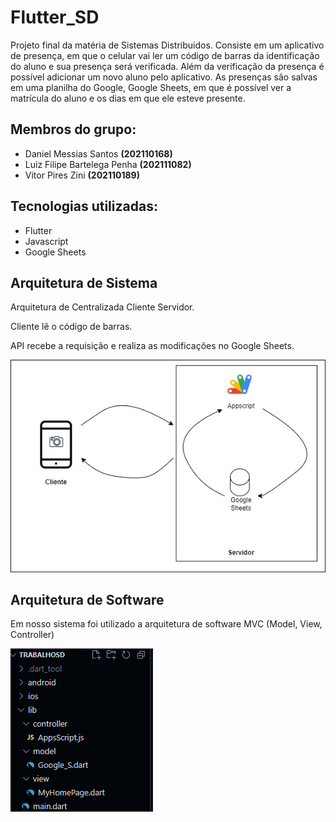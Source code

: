 # Flutter_SD
Projeto final da matéria de Sistemas Distribuidos.
Consiste em um aplicativo de presença, em que o celular vai ler um código de barras da identificação do aluno e sua presença será verificada. Além da verificação da presença é possível adicionar um novo aluno pelo aplicativo. As presenças são salvas em uma planilha do Google, Google Sheets, em que é possível ver a matrícula do aluno e os dias em que ele esteve presente.

## Membros do grupo:
- Daniel Messias Santos **(202110168)**
- Luiz Filipe Bartelega Penha **(202111082)**
- Vitor Pires Zini **(202110189)**

## Tecnologias utilizadas:
- Flutter
- Javascript
- Google Sheets

## Arquitetura de Sistema
  Arquitetura de Centralizada Cliente Servidor.

  Cliente lê o código de barras.

  API recebe a requisição e realiza as modificações no Google Sheets.
  
  ![Arquitetura de sistema](imagens-readme/arquiteturaSistemas.jpg)

## Arquitetura de Software
  Em nosso sistema foi utilizado a arquitetura de software MVC (Model, View, Controller)

  ![Arquitetura de software](imagens-readme/arquiteturaSoftware.png)
